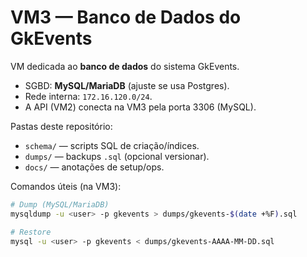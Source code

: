 # VM3 — Banco de Dados do GkEvents

VM dedicada ao **banco de dados** do sistema GkEvents.
- SGBD: **MySQL/MariaDB** (ajuste se usa Postgres).
- Rede interna: `172.16.120.0/24`.
- A API (VM2) conecta na VM3 pela porta 3306 (MySQL).

Pastas deste repositório:
- `schema/` — scripts SQL de criação/índices.
- `dumps/` — backups `.sql` (opcional versionar).
- `docs/` — anotações de setup/ops.

Comandos úteis (na VM3):
```bash
# Dump (MySQL/MariaDB)
mysqldump -u <user> -p gkevents > dumps/gkevents-$(date +%F).sql

# Restore
mysql -u <user> -p gkevents < dumps/gkevents-AAAA-MM-DD.sql
